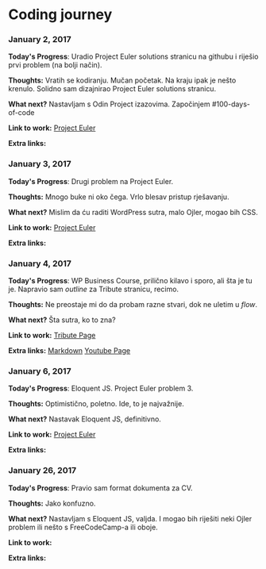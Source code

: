 # Coding journey


### January 2, 2017

**Today's Progress**: Uradio Project Euler solutions stranicu na githubu i riješio prvi problem (na bolji način).

**Thoughts:** Vratih se kodiranju. Mučan početak. Na kraju ipak je nešto krenulo. Solidno sam dizajnirao Project Euler solutions stranicu.

**What next?** Nastavljam s Odin Project izazovima. Započinjem #100-days-of-code 

**Link to work:** 
[Project Euler](https://ugitch.github.io/project_euler/)

**Extra links:**


### January 3, 2017

**Today's Progress**: Drugi problem na Project Euler.

**Thoughts:** Mnogo buke ni oko čega. Vrlo blesav pristup rješavanju.

**What next?** Mislim da ću raditi WordPress sutra, malo Ojler, mogao bih CSS.

**Link to work:** 
[Project Euler](https://github.com/ugitch/project_euler)

**Extra links:**


### January 4, 2017

**Today's Progress**: 
WP Business Course, prilično kilavo i sporo, ali šta je tu je.
Napravio sam *outline* za Tribute stranicu, recimo.

**Thoughts:** Ne preostaje mi do da probam razne stvari, dok ne uletim u *flow*.

**What next?** Šta sutra, ko to zna?

**Link to work:**
[Tribute Page](https://github.com/ugitch/tribute-page)

**Extra links:**
[Markdown](http://daringfireball.net/projects/markdown/dingus)
[Youtube Page](http://www.theodinproject.com/courses/html5-and-css3/lessons/embedding-images-and-video)


### January 6, 2017

**Today's Progress**: Eloquent JS. Project Euler problem 3.

**Thoughts:** Optimistično, poletno. Ide, to je najvažnije.

**What next?** Nastavak Eloquent JS, definitivno.

**Link to work:**
[Project Euler](https://github.com/ugitch/project_euler)

**Extra links:**


### January 26, 2017

**Today's Progress**: Pravio sam format dokumenta za CV.

**Thoughts:** Jako konfuzno.

**What next?** Nastavljam s Eloquent JS, valjda. I mogao bih riješiti neki Ojler problem ili nešto s FreeCodeCamp-a ili oboje.

**Link to work:** 

**Extra links:**
